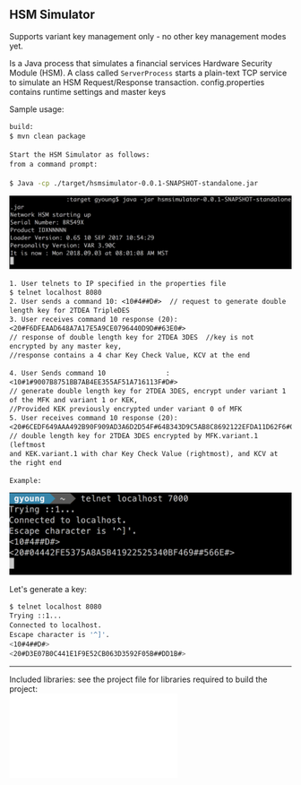 ## HSM Simulator

Supports variant key management only - no other key management modes yet.

Is a Java process that simulates a financial services Hardware Security Module (HSM). 
A class called `ServerProcess` starts a plain-text TCP service to simulate an HSM Request/Response transaction. 
config.properties contains runtime settings and master keys

Sample usage:
```bash
build:
$ mvn clean package

Start the HSM Simulator as follows:
from a command prompt:

$ Java -cp ./target/hsmsimulator-0.0.1-SNAPSHOT-standalone.jar
```    
![boot](./docs/boot.png)    
    
```   
1. User telnets to IP specified in the properties file 
$ telnet localhost 8080
2. User sends a command 10: <10#4##D#>  // request to generate double length key for 2TDEA TripleDES
3. User receives command 10 response (20): <20#F6DFEAAD648A7A17E5A9CE0796440D9D##63E0#>   
// response of double length key for 2TDEA 3DES  //key is not encrypted by any master key, 
//response contains a 4 char Key Check Value, KCV at the end

4. User Sends command 10			   : <10#1#9007B8751BB7AB4EE355AF51A716113F#D#>    
// generate double length key for 2TDEA 3DES, encrypt under variant 1 of the MFK and variant 1 or KEK, 
//Provided KEK previously encrypted under variant 0 of MFK
5. User receives command 10 response (20): <20#6CEDF649AAA492B90F909AD3A6D2D54F#64B343D9C5AB8C8692122EFDA11D62F6#07CB#>
// double length key for 2TDEA 3DES encrypted by MFK.variant.1 (leftmost
and KEK.variant.1 with char Key Check Value (rightmost), and KCV at the right end     

Example:    
```    
![command 10](./docs/command10.png)     


Let's generate a key:     
```bash
$ telnet localhost 8080
Trying ::1...
Connected to localhost.
Escape character is '^]'.
<10#4##D#>
<20#D3E07B0C441E1F9E52CB063D3592F05B##DD1B#>
```
---

Included libraries: see the project file for libraries required to build the project:     
![libraries](./pom.xml)   
